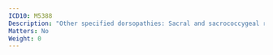```yaml
---
ICD10: M5388
Description: "Other specified dorsopathies: Sacral and sacrococcygeal region"
Matters: No
Weight: 0
---
```



